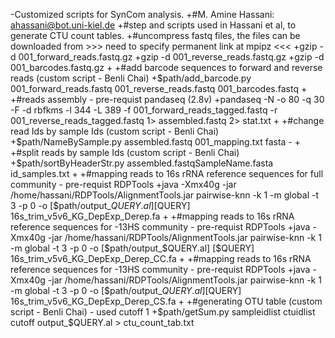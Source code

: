 -Customized scripts for SynCom analysis. 
+#M. Amine Hassani: ahassani@bot.uni-kiel.de
+#step and scripts used in Hassani et al, to generate CTU count tables.
+#uncompress fastq files, the files can be downloaded from >>> need to specify permanent link at mpipz <<< 
+gzip -d  001_forward_reads.fastq.gz
+gzip -d  001_reverse_reads.fastq.gz
+gzip -d  001_barcodes.fastq.gz
+
+#add barcode sequences to forward and reverse reads (custom script - Benli Chai)
+$path/add_barcode.py 001_forward_reads.fastq 001_reverse_reads.fastq 001_barcodes.fastq
+
+#reads assembly - pre-requist pandaseq (2.8v) 
+pandaseq -N -o 80 -q 30 -F -d rbfkms -l 344 -L 389 -f 001_forward_reads_tagged.fastq -r 001_reverse_reads_tagged.fastq 1> assembled.fastq 2> stat.txt
+
+#change read Ids by sample Ids (custom script - Benli Chai)
+$path/NameBySample.py assembled.fastq 001_mapping.txt  fasta -
+
+#split reads by sample Ids (custom script - Benli Chai)
+$path/sortByHeaderStr.py assembled.fastqSampleName.fasta id_samples.txt
+
+#mapping reads to 16s rRNA reference sequences for full community - pre-requist RDPTools
+java -Xmx40g -jar /home/hassani/RDPTools/AlignmentTools.jar pairwise-knn -k 1 -m global -t 3 -p 0 -o [$path/output_$QUERY.al] [$QUERY] 16s_trim_v5v6_KG_DepExp_Derep.fa
+
+#mapping reads to 16s rRNA reference sequences for -13HS community - pre-requist RDPTools
+java -Xmx40g -jar /home/hassani/RDPTools/AlignmentTools.jar pairwise-knn -k 1 -m global -t 3 -p 0 -o [$path/output_$QUERY.al] [$QUERY] 16s_trim_v5v6_KG_DepExp_Derep_CC.fa
+
+#mapping reads to 16s rRNA reference sequences for -13HS community - pre-requist RDPTools
+java -Xmx40g -jar /home/hassani/RDPTools/AlignmentTools.jar pairwise-knn -k 1 -m global -t 3 -p 0 -o [$path/output_$QUERY.al] [$QUERY] 16s_trim_v5v6_KG_DepExp_Derep_CS.fa
+
+#generating OTU table (custom script - Benli Chai) - used cutoff 1
+$path/getSum.py sampleidlist ctuidlist cutoff output_$QUERY.al > ctu_count_tab.txt
